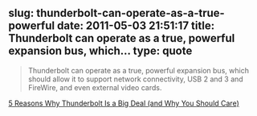 slug: thunderbolt-can-operate-as-a-true-powerful
date: 2011-05-03 21:51:17
title: Thunderbolt can operate as a true, powerful expansion bus, which...
type: quote
---

> Thunderbolt can operate as a true, powerful expansion bus, which should allow it to support network connectivity, USB 2 and 3 and FireWire, and even external video cards.

[5 Reasons Why Thunderbolt Is a Big Deal (and Why You Should Care)](http://gigaom.com/apple/5-reasons-why-thunderbolt-is-a-big-deal-and-why-you-should-care/)
